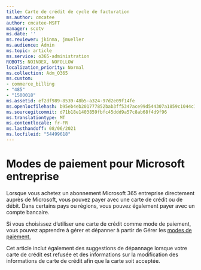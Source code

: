 ```yaml
---
title: Carte de crédit de cycle de facturation
ms.author: cmcatee
author: cmcatee-MSFT
manager: scotv
ms.date: ''
ms.reviewer: jkinma, jmueller
ms.audience: Admin
ms.topic: article
ms.service: o365-administration
ROBOTS: NOINDEX, NOFOLLOW
localization_priority: Normal
ms.collection: Adm_O365
ms.custom:
- commerce_billing
- "485"
- "1500018"
ms.assetid: ef2df989-8539-48b5-a324-97d2e09f14fe
ms.openlocfilehash: b95eb4eb201777852bab3ff5347ace99d544307a1859c1044c150ee368bd9400
ms.sourcegitcommit: d71b18e1403859fbfc45ddd9a57c8ab68f4d9f96
ms.translationtype: MT
ms.contentlocale: fr-FR
ms.lasthandoff: 08/06/2021
ms.locfileid: "54499618"
---
```

# <a name="payment-methods-for-microsoft-for-business"></a>Modes de paiement pour Microsoft entreprise

Lorsque vous achetez un abonnement Microsoft 365 entreprise directement auprès de Microsoft, vous pouvez payer avec une carte de crédit ou de débit. Dans certains pays ou régions, vous pouvez également payer avec un compte bancaire.
  
Si vous choisissez d’utiliser une carte de crédit comme mode de paiement, vous pouvez apprendre à gérer et dépanner à partir de Gérer les [modes de paiement.](/microsoft-365/commerce/billing-and-payments/manage-payment-methods)
  
Cet article inclut également des suggestions de dépannage lorsque votre carte de crédit est refusée et des informations sur la modification des informations de carte de crédit afin que la carte soit acceptée.